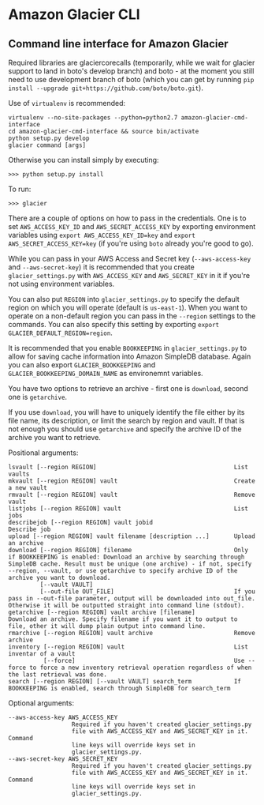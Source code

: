 Amazon Glacier CLI
==================

Command line interface for Amazon Glacier
-----------------------------------------

Required libraries are glaciercorecalls (temporarily, while we wait for glacier 
support to land in boto's develop branch) and boto - at the moment you still 
need to use development branch of boto (which you can get by
 running `pip install --upgrade git+https://github.com/boto/boto.git`).

Use of `virtualenv` is recommended:

    virtualenv --no-site-packages --python=python2.7 amazon-glacier-cmd-interface
    cd amazon-glacier-cmd-interface && source bin/activate
    python setup.py develop
    glacier command [args]

Otherwise you can install simply by executing:

    >>> python setup.py install

To run:
    
    >>> glacier

There are a couple of options on how to pass in the credentials. One is to set 
`AWS_ACCESS_KEY_ID` and `AWS_SECRET_ACCESS_KEY` by exporting environment
 variables using `export AWS_ACCESS_KEY_ID=key` and 
 `export AWS_SECRET_ACCESS_KEY=key` (if you're using `boto` already you're 
 good to go).

While you can pass in your AWS Access and Secret key (`--aws-access-key` and
 `--aws-secret-key`) it is recommended that you create `glacier_settings.py`
 with `AWS_ACCESS_KEY` and `AWS_SECRET_KEY` in it if you're not using 
 environment variables.

You can also put `REGION` into `glacier_settings.py` to specify the default region 
on which you will operate (default is `us-east-1`). When you want to operate on 
a non-default region you can pass in the `--region` settings to the commands.
You can also specify this setting by exporting `export GLACIER_DEFAULT_REGION=region`.

It is recommended that you enable `BOOKKEEPING` in `glacier_settings.py` to allow
for saving cache information into Amazon SimpleDB database. Again you can also
export `GLACIER_BOOKKEEPING` and `GLACIER_BOOKKEEPING_DOMAIN_NAME` as environemnt
variables.

You have two options to retrieve an archive - first one is `download`, 
second one is `getarchive`.

If you use `download`, you will have to uniquely identify the file either by 
its file name, its description, or limit the search by region and vault. 
If that is not enough you should use `getarchive` and specify the archive ID of
the archive you want to retrieve.

Positional arguments:  

	lsvault	[--region REGION]										List vaults
	mkvault	[--region REGION] vault									Create a new vault
	rmvault	[--region REGION] vault									Remove vault
	listjobs [--region REGION] vault								List jobs
	describejob [--region REGION] vault jobid						Describe job
	upload [--region REGION] vault filename [description ...]		Upload an archive
	download [--region REGION] filename								Only if BOOKKEEPING is enabled: Download an archive by searching through SimpleDB cache. Result must be unique (one archive) - if not, specify --region, --vault, or use getarchive to specify archive ID of the archive you want to download. 
			 [--vault VAULT]										
			 [--out-file OUT_FILE]									If you pass in --out-file parameter, output will be downloaded into out_file. Otherwise it will be outputted straight into command line (stdout).
	getarchive [--region REGION] vault archive [filename]			Download an archive. Specify filename if you want it to output to file, other it will dump plain output into command line.
	rmarchive [--region REGION] vault archive						Remove archive
	inventory [--region REGION] vault								List inventar of a vault
			  [--force]												Use --force to force a new inventory retrieval operation regardless of when the last retrieval was done.
	search [--region REGION] [--vault VAULT] search_term			If BOOKKEEPING is enabled, search through SimpleDB for search_term
  
Optional arguments:  
  
	--aws-access-key AWS_ACCESS_KEY
                      Required if you haven't created glacier_settings.py
                      file with AWS_ACCESS_KEY and AWS_SECRET_KEY in it. Command
                      line keys will override keys set in
                      glacier_settings.py.
	--aws-secret-key AWS_SECRET_KEY
                      Required if you haven't created glacier_settings.py
                      file with AWS_ACCESS_KEY and AWS_SECRET_KEY in it. Command
                      line keys will override keys set in
                      glacier_settings.py.

